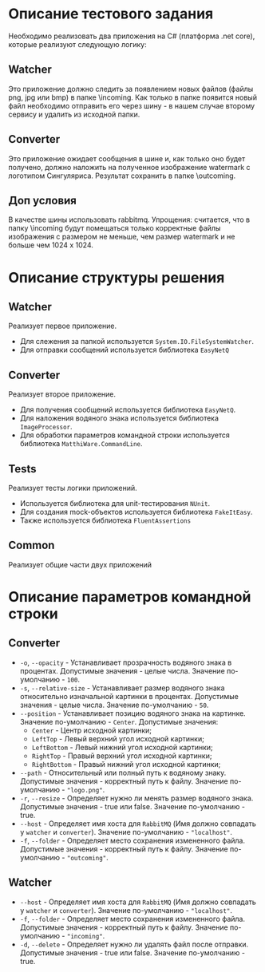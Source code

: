 # Описание тестового задания
Необходимо реализовать два приложения на С# (платформа .net core), которые реализуют следующую логику:
## Watcher
Это приложение должно следить за появлением новых файлов (файлы png, jpg или bmp) в папке <app>\incoming. 
Как только в папке появится новый файл необходимо отправить его через шину - в нашем случае второму сервису и удалить из исходной папки.
## Converter
Это приложение ожидает сообщения в шине и, как только оно будет получено, должно наложить на полученное изображение watermark с логотипом Сингуляриса. Результат сохранить в папке <app>\outcoming.
## Доп условия
В качестве шины использовать rabbitmq.
Упрощения: считается, что в папку <app>\incoming будут помещаться только корректные файлы изображения с размером не меньше, чем размер watermark и не больше чем 1024 х 1024.
# Описание структуры решения
## Watcher
Реализует первое приложение.
* Для слежения за папкой используется `System.IO.FileSystemWatcher`.
* Для отправки сообщений используется библиотека `EasyNetQ`
## Converter
Реализует второе приложение.
* Для получения сообщений используется библиотека `EasyNetQ`.
* Для наложения водяного знака используется библиотека `ImageProcessor`.
* Для обработки параметров командной строки используется библиотека `MatthiWare.CommandLine`.
## Tests
Реализует тесты логики приложений.
* Используется библиотека для unit-тестирования `NUnit`.
* Для создания mock-объектов используется библиотека `FakeItEasy`.
* Также используется библиотека `FluentAssertions`
## Common
Реализует общие части двух приложений
# Описание параметров командной строки
## Converter
* `-o`, `--opacity` - Устанавливает прозрачность водяного знака в процентах. Допустимые значения - целые числа. Значение по-умолчанию - `100`.
* `-s`, `--relative-size` - Устанавливает размер водяного знака относительно изначальной картинки в процентах. Допустимые значения - целые числа. Значение по-умолчанию - `50`.
* `--position` - Устанавливает позицию водяного знака на картинке. Значение по-умолчанию - `Center`. Допустимые значения:
  - `Center` - Центр исходной картинки;
  - `LeftTop` - Левый верхний угол исходной картинки;
  - `LeftBottom` - Левый нижний угол исходной картинки;
  - `RightTop` - Правый верхний угол исходной картинки;
  - `RightBottom` - Правый нижний угол исходной картинки;
* `--path` - Относительный или полный путь к водяному знаку. Допустимые значения - корректный путь к файлу. Значение по-умолчанию - `"logo.png"`.
* `-r`, `--resize` - Определяет нужно ли менять размер водяного знака. Допустимые значения - true или false. Значение по-умолчанию - true.
* `--host` - Определяет имя хоста для `RabbitMQ` (Имя должно совпадать у `watcher` и `converter`). Значение по-умолчанию - `"localhost"`.
* `-f`, `--folder` - Определяет место сохранения измененного файла. Допустимые значения - корректный путь к файлу. Значение по-умолчанию - `"outcoming"`.
## Watcher
* `--host` - Определяет имя хоста для `RabbitMQ` (Имя должно совпадать у `watcher` и `converter`). Значение по-умолчанию - `"localhost"`.
* `-f`, `--folder` - Определяет место сохранения измененного файла. Допустимые значения - корректный путь к файлу. Значение по-умолчанию - `"incoming"`.
* `-d`, `--delete` - Определяет нужно ли удалять файл после отправки. Допустимые значения - true или false. Значение по-умолчанию - true.
